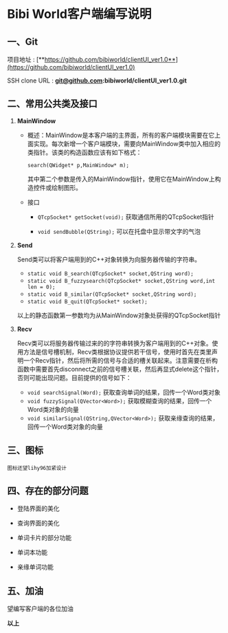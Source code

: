 # Bibi World客户端编写说明

## 一、Git

项目地址 : [**https://github.com/bibiworld/clientUI_ver1.0**](https://github.com/bibiworld/clientUI_ver1.0)

SSH clone URL : **git@github.com:bibiworld/clientUI_ver1.0.git**

## 二、常用公共类及接口

1. **MainWindow**

	- 概述：MainWindow是本客户端的主界面，所有的客户端模块需要在它上面实现。每次新增一个客户端模块，需要向MainWindow类中加入相应的类指针。该类的构造函数应该有如下格式：
	
		` search(QWidget* p,MainWindow* m); `

		其中第二个参数是传入的MainWindow指针，使用它在MainWindow上构造控件或绘制图形。

	- 接口

		- `QTcpSocket* getSocket(void);` 获取通信所用的QTcpSocket指针

		- `void sendBubble(QString);` 可以在托盘中显示带文字的气泡

2. **Send**

	Send类可以将客户端用到的C++对象转换为向服务器传输的字符串。

	- `static void B_search(QTcpSocket* socket,QString word);`
    - `static void B_fuzzysearch(QTcpSocket* socket,QString word,int len = 0);`
    - `static void B_similar(QTcpSocket* socket,QString word);`
    - `static void B_quit(QTcpSocket* socket);`

	以上的静态函数第一参数均为从MainWindow对象处获得的QTcpSocket指针
    
3. **Recv**

	Recv类可以将服务器传输过来的的字符串转换为客户端用到的C++对象。使用方法是信号槽机制，Recv类根据协议提供若干信号，使用时首先在类里声明一个Recv指针，然后将所需的信号与合适的槽关联起来。注意需要在析构函数中需要首先disconnect之前的信号槽关联，然后再显式delete这个指针，否则可能出现问题。目前提供的信号如下：
	
    - `void searchSignal(Word);` 获取查询单词的结果，回传一个Word类对象
    - `void fuzzySignal(QVector<Word>);` 获取模糊查询的结果，回传一个Word类对象的向量
    - `void similarSignal(QString,QVector<Word>);` 获取亲缘查询的结果，回传一个Word类对象的向量

## 三、图标

	图标还望lihy96加紧设计

## 四、存在的部分问题

- 登陆界面的美化

- 查询界面的美化

- 单词卡片的部分功能

- 单词本功能

- 亲缘单词功能

## 五、加油

望编写客户端的各位加油

**以上**
